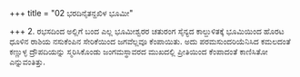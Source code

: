 +++
title = "02 ಭರದಿನೈತನ್ದಖಿಳ ಭೂಮೀ"

+++
2. ರಭಸದಿಂದ ಅಲ್ಲಿಗೆ ಬಂದ ಎಲ್ಲ ಭೂಮೀಶ್ವರರ ಚತುರಂಗ ಸೈನ್ಯದ ಕಾಲ್ದುಳಿತಕ್ಕೆ ಭೂಮಿಯಿಂದ ಹೊರಟ ಧೂಳಿನ ರಾಶಿಯ ನಸುಕೆಂಪಿನ ಸೇರಿಕೆಯಿಂದ ಜಗವೆಲ್ಲವೂ ಕೆಂಪಾಯಿತು. ಅದು ಪರಮಸುಂದರಿಯೆನಿಸಿದ ಕಮಲದಂತೆ ಕಣ್ಣುಳ್ಳ ದ್ರೌಪದಿಯನ್ನು ಸ್ಮರಿಸಿಕೊಂಡು ಜಂಗಮಸ್ಥಾವರದ ಮುಖದಲ್ಲಿ ಪ್ರೀತಿಯಿಂದ ಕೆಂಪಾದಂತೆ ಕಾಣಿಸಿತೋ ಎನ್ನುವಂತಿತ್ತು.
